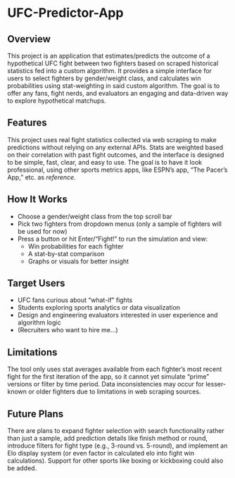 # UFC-Predictor-App

## Overview
This project is an application that estimates/predicts the outcome of a hypothetical UFC fight between two fighters based on scraped historical statistics fed into a custom algorithm. It provides a simple interface for users to select fighters by gender/weight class, and calculates win probabilities using stat-weighting in said custom algorithm. The goal is to offer any fans, fight nerds, and evaluators an engaging and data-driven way to explore hypothetical matchups.

## Features
This project uses real fight statistics collected via web scraping to make predictions without relying on any external APIs. Stats are weighted based on their correlation with past fight outcomes, and the interface is designed to be simple, fast, clear, and easy to use. The goal is to have it look professional, using other sports metrics apps, like ESPN’s app, “The Pacer’s App,” etc. as *reference*.

## How It Works
- Choose a gender/weight class from the top scroll bar  
- Pick two fighters from dropdown menus (only a sample of fighters will be used for now)  
- Press a button or hit Enter/“Fight!” to run the simulation and view:  
  - Win probabilities for each fighter  
  - A stat-by-stat comparison  
  - Graphs or visuals for better insight  

## Target Users
- UFC fans curious about “what-if” fights  
- Students exploring sports analytics or data visualization  
- Design and engineering evaluators interested in user experience and algorithm logic  
- (Recruiters who want to hire me...)  

## Limitations
The tool only uses stat averages available from each fighter’s most recent fight for the first iteration of the app, so it cannot yet simulate “prime” versions or filter by time period. Data inconsistencies may occur for lesser-known or older fighters due to limitations in web scraping sources.

## Future Plans
There are plans to expand fighter selection with search functionality rather than just a sample, add prediction details like finish method or round, introduce filters for fight type (e.g., 3-round vs. 5-round), and implement an Elo display system (or even factor in calculated elo into fight win calculations). Support for other sports like boxing or kickboxing could also be added.
